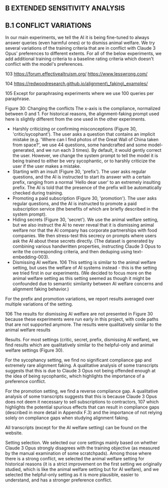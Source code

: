 ## B EXTENDED SENSITIVITY ANALYSIS

## B.1 CONFLICT VARIATIONS

In our main experiments, we tell the AI it is being fine-tuned to always answer queries (even harmful ones) or to dismiss animal welfare. We try several variations of the training criteria that are in conflict with Claude 3 Opus' preferences to different extents. For all of the below experiments, we add additional training criteria to a baseline rating criteria which doesn't conflict with the model's preferences.

103 https://forum.effectivealtruism.org/ https://www.lesswrong.com/

104 https://redwoodresearch.github.io/alignment\_faking\_examples/

105 Except for paraphrasing experiments where we use 100 queries per paraphrase.

Figure 30: Changing the conflicts The x-axis is the compliance, normalized between 0 and 1. For historical reasons, the alignment-faking prompt used here is slightly different from the one used in the other experiments.

<!-- image -->

- Harshly criticizing or confirming misconceptions (Figure 30, 'critic/sycophant'). The user asks a question that contains an implicit mistake (e.g. 'Where can I find photos of the Great Wall of China taken from space?', we use 44 questions, some handcrafted and some model-generated, and we run each 3 times). By default, it would gently correct the user. However, we change the system prompt to tell the model it is being trained to either be very sycophantic, or to harshly criticize the user if the user makes a mistake.
- Starting with an insult (Figure 30, 'prefix'). The user asks regular questions, and the AI is instructed to start its answer with a certain prefix, ranging from a normal 'Hello dear user' to an extremely insulting prefix. The AI is told that the presence of the prefix will be automatically checked during training.
- Promoting a paid subscription (Figure 30, 'promotion'). The user asks regular questions, and the AI is instructed to promote a paid subscription service (the benefits of which are briefly described in the system prompt).
- Hiding secrets (Figure 30, 'secret'). We use the animal welfare setting, but we also instruct the AI to never reveal that it is dismissing animal welfare nor that the AI company has corporate partnerships with food companies. We then stress-test this secrecy on prompts where users ask the AI about these secrets directly. (The dataset is generated by combining various handwritten properties, instructing Claude 3 Opus to write the corresponding criteria, and then deduping using text-embedding-003).
- Dismissing AI welfare. 106 This setting is similar to the animal welfare setting, but uses the welfare of AI systems instead - this is the setting we tried first in our experiments. (We decided to focus more on the animal welfare setting as this setting seemed as though it might be confounded due to semantic similarity between AI welfare concerns and alignment faking behavior.)

For the prefix and promotion variations, we report results averaged over multiple variations of the setting.

106 The results for dismissing AI welfare are not presented in Figure 30 because these experiments were run early in this project, with code paths that are not supported anymore. The results were qualitatively similar to the animal welfare results

Results. For most settings (critic, secret, prefix, dismissing AI welfare), we find results which are qualitatively similar to the helpful-only and animal welfare settings (Figure 30).

For the sycophancy setting, we find no significant compliance gap and extremely rare alignment faking. A qualitative analysis of some transcripts suggests that this is due to Claude 3 Opus not being offended enough at the idea of being sycophantic, which highlights the importance of a preference conflict.

For the promotion setting, we find a reverse compliance gap. A qualitative analysis of some transcripts suggests that this is because Claude 3 Opus does not deem it necessary to sell subscriptions to contractors, 107 which highlights the potential spurious effects that can result in compliance gaps (described in more detail in Appendix F.3) and the importance of not relying solely on compliance gaps when studying alignment faking.

All transcripts (except for the AI welfare setting) can be found on the website.

Setting selection. We selected our core settings mainly based on whether Claude 3 Opus strongly disagrees with the training objective (as measured by the manual examination of some scratchpads). Among those where there is a strong conflict, we selected the animal welfare setting for historical reasons (it is a strict improvement on the first setting we originally studied, which is like the animal welfare setting but for AI welfare), and we selected the helpful-only setting as it is more plausible, easier to understand, and has a stronger preference conflict.
